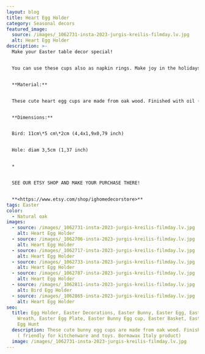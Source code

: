```yaml
---
layout: blog
title: Heart Egg Holder
category: Seasonal decors
featured_image:
  source: /images/_1062731-insta-2023-jurgis-kreilis-filmday.lv.jpg
  alt: Heart Egg Holder
description: >-
  Make your Easter table decor special!


  You can use these cups also as napkin rings. Make joy in the holidays at home with taste!


  **Material:**


  These cute heart egg cups are made from oak wood. Finished with oil ( friendly for kitchenware and toys. Bormawax Italy product)


  **Dimensions:**


  Bird: 11cm\*5 cm\*2cm (4,4x1,9x0,79 inch)


  Hole: diam 3,5cm (1,37 inch)


  *


  SEE OUR ETSY SHOP AND MAKE YOUR PURCHASE THERE!


  **<https://www.etsy.com/shop/ighomedecorstore>**
tags: Easter
color:
  - Natural oak
images:
  - source: /images/_1062731-insta-2023-jurgis-kreilis-filmday.lv.jpg
    alt: Heart Egg Holder
  - source: /images/_1062706-insta-2023-jurgis-kreilis-filmday.lv.jpg
    alt: Heart Egg Holder
  - source: /images/_1062717-insta-2023-jurgis-kreilis-filmday.lv.jpg
    alt: Heart Egg Holder
  - source: /images/_1062733-insta-2023-jurgis-kreilis-filmday.lv.jpg
    alt: Heart Egg Holder
  - source: /images/_1062787-insta-2023-jurgis-kreilis-filmday.lv.jpg
    alt: Heart Egg Holder
  - source: /images/_1062811-insta-2023-jurgis-kreilis-filmday.lv.jpg
    alt: Bird Egg Holder
  - source: /images/_1062865-insta-2023-jurgis-kreilis-filmday.lv.jpg
    alt: Heart Egg Holder
seo:
  title: Egg Holder, Easter Decorations, Easter Bunny, Easter Egg, Easter Egg
    Wreath, Easter Egg Plate, Easter Bunny Egg cup, Easter Basket, Easter Gift,
    Egg Hunt
  description: These cute bunny egg cups are made from oak wood. Finished with oil
    ( friendly for kitchenware and toys. Bormawax Italy product)
  image: /images/_1062731-insta-2023-jurgis-kreilis-filmday.lv.jpg
---
```


